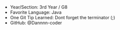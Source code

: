 - Year/Section: 3rd Year / G8
- Favorite Language: Java
- One Git Tip Learned: Dont forget the terminator (;)
- GitHub: @Dannnn-coder
